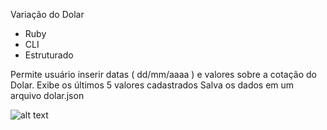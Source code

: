 Variação do Dolar

* Ruby
* CLI
* Estruturado

Permite usuário inserir datas ( dd/mm/aaaa ) e valores sobre a cotação do Dolar.
Exibe os últimos 5 valores cadastrados
Salva os dados em um arquivo dolar.json

![alt text](modeling.jpeg)
